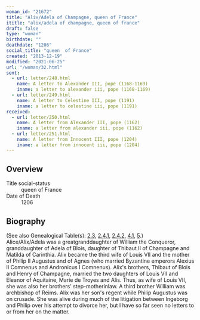 ```yaml
---
woman_id: "21672"
title: "Alix/Adela of Champagne, queen of France"
ititle: "alix/adela of champagne, queen of france"
draft: false
type: "woman"
birthdate: ""
deathdate: "1206"
social_title: "queen  of France"
created: "2013-12-19"
modified: "2021-06-25"
url: "/woman/32.html"
sent:
  - url: letter/248.html
    name: A letter to Alexander III, pope (1168-1169)
    iname: a letter to alexander iii, pope (1168-1169)
  - url: letter/249.html
    name: A letter to Celestine III, pope (1191)
    iname: a letter to celestine iii, pope (1191)
received:
  - url: letter/250.html
    name: A letter from Alexander III, pope (1162)
    iname: a letter from alexander iii, pope (1162)
  - url: letter/251.html
    name: A letter from Innocent III, pope (1204)
    iname: a letter from innocent iii, pope (1204)
---
```

<h2 class="mt-4">Overview</h2><dt>Title social-status</dt><dd>queen  of France</dd><dt>Date of Death</dt><dd>1206</dd><h2 class="mt-4">Biography</h2>(See also Genealogical Table(s): <a href="/content/genealogy-thibaut#n32">2.3</a>, <a href="/content/genealogy-henryfrance#n32">2.4.1</a>, <a href="/content/genealogy-flanders#n32">2.4.2</a>, <a href="/content/genealogy-adelaide#n32">4.1</a>, <a href="/content/genealogy-humbert#n32">5</a>.)<br>Alice/Alix/Adela was a greatgranddaughter of William the Conqueror, granddaughter of Adela of Blois, daughter of Thibaut II of Champagne and Matilda of Carinthia.  Alix became the third wife of Louis VII and the mother of Philip II Augustus and of Agnes (who married Byzantine emperors Alexius II Comnenus and Andronicus I Comnenus).  Alix's brothers, Thibaut of Blois and Henry of Champagne, married the two daughters of Louis VII and Eleanor of Aquitaine, Marie de Troyes and Alis.   Thus, as wife of Louis VII, she was also her brothers' step-motherinlaw.  A third brother William was archbishop of Reims.  Alix was her son's regent while Philip Augustus was on crusade.  She was alive during much of the litigation between Ingeborg and Philip over his attempt to divorce her, but I have so far seen no letters to or from her on the matter.